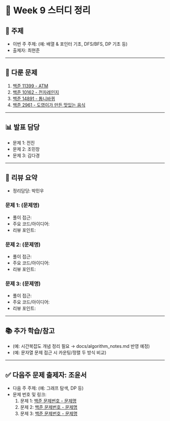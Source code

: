 ﻿# 📆 Week 9 스터디 정리

## 📌 주제
- 이번 주 주제: (예: 배열 & 포인터 기초, DFS/BFS, DP 기초 등)
- 출제자: 최현준

---

## 📂 다룬 문제
1. [백준 11399 - ATM](https://www.acmicpc.net/problem/11399)
2. [백준 10162 - 전자레인지](https://www.acmicpc.net/problem/10162)
3. [백준 14891 - 톱니바퀴](https://www.acmicpc.net/problem/14891)
4. [백준 2961 - 도영이가 만든 맛있는 음식](https://www.acmicpc.net/problem/2961)

---

## 📊 발표 담당
- 문제 1: 전진
- 문제 2: 조민창
- 문제 3: 김다경

---

## 📝 리뷰 요약
- 정리담당: 박민우
### 문제 1: (문제명)
- 풀이 접근:
- 주요 코드/아이디어:
- 리뷰 포인트:

### 문제 2: (문제명)
- 풀이 접근:
- 주요 코드/아이디어:
- 리뷰 포인트:

### 문제 3: (문제명)
- 풀이 접근:
- 주요 코드/아이디어:
- 리뷰 포인트:

---

## 📚 추가 학습/참고
- (예: 시간복잡도 개념 정리 필요 → docs/algorithm_notes.md 반영 예정)
- (예: 문자열 문제 접근 시 카운팅/정렬 두 방식 비교)

---

## ✅ 다음주 문제 출제자: 조윤서
- 다음 주 주제: (예: 그래프 탐색, DP 등)
- 문제 번호 및 링크:
  1. 문제 1: [백준 문제번호 - 문제명](문제링크)
  2. 문제 2: [백준 문제번호 - 문제명](문제링크)
  3. 문제 3: [백준 문제번호 - 문제명](문제링크)
